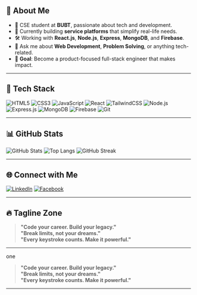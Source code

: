 ## 🧠 About Me

- 💼 CSE student at **BUBT**, passionate about tech and development.
- 🚀 Currently building **service platforms** that simplify real-life needs.
- 🛠 Working with **React.js**, **Node.js**, **Express**, **MongoDB**, and **Firebase**.
- 💬 Ask me about **Web Development**, **Problem Solving**, or anything tech-related.
- 🎯 **Goal**: Become a product-focused full-stack engineer that makes impact.

---

## 🧰 Tech Stack

![HTML5](https://img.shields.io/badge/-HTML5-E34F26?logo=html5&logoColor=white&style=for-the-badge)
![CSS3](https://img.shields.io/badge/-CSS3-1572B6?logo=css3&logoColor=white&style=for-the-badge)
![JavaScript](https://img.shields.io/badge/-JavaScript-F7DF1E?logo=javascript&logoColor=black&style=for-the-badge)
![React](https://img.shields.io/badge/-React-61DAFB?logo=react&logoColor=black&style=for-the-badge)
![TailwindCSS](https://img.shields.io/badge/-TailwindCSS-06B6D4?logo=tailwind-css&logoColor=white&style=for-the-badge)
![Node.js](https://img.shields.io/badge/-Node.js-339933?logo=node.js&logoColor=white&style=for-the-badge)
![Express.js](https://img.shields.io/badge/-Express.js-000000?logo=express&logoColor=white&style=for-the-badge)
![MongoDB](https://img.shields.io/badge/-MongoDB-47A248?logo=mongodb&logoColor=white&style=for-the-badge)
![Firebase](https://img.shields.io/badge/-Firebase-FFCA28?logo=firebase&logoColor=black&style=for-the-badge)
![Git](https://img.shields.io/badge/-Git-F05032?logo=git&logoColor=white&style=for-the-badge)

---

## 📊 GitHub Stats

![GitHub Stats](https://github-readme-stats.vercel.app/api?username=fahimrashid3&show_icons=true&theme=radical)
![Top Langs](https://github-readme-stats.vercel.app/api/top-langs/?username=fahimrashid3&layout=compact&theme=radical)
![GitHub Streak](https://github-readme-streak-stats.herokuapp.com/?user=fahimrashid3&theme=radical)

---

## 🌐 Connect with Me

[![LinkedIn](https://img.shields.io/badge/-LinkedIn-0A66C2?logo=linkedin&logoColor=white&style=for-the-badge)](https://www.linkedin.com/in/fahimrashid3)
[![Facebook](https://img.shields.io/badge/-Facebook-1877F2?logo=facebook&logoColor=white&style=for-the-badge)](https://www.facebook.com/fahimrashid.fb)

---

## 🔥 Tagline Zone

> **"Code your career. Build your legacy."**  
> **"Break limits, not your dreams."**  
> **"Every keystroke counts. Make it powerful."**

---

one
> **"Code your career. Build your legacy."**  
> **"Break limits, not your dreams."**  
> **"Every keystroke counts. Make it powerful."**

---



